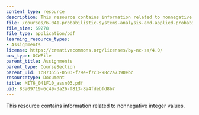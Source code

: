 ```yaml
---
content_type: resource
description: This resource contains information related to nonnegative integer values.
file: /courses/6-041-probabilistic-systems-analysis-and-applied-probability-fall-2010/83a097196c493a26f8138a4fdebfd8b7_MIT6_041F10_assn03.pdf
file_size: 69278
file_type: application/pdf
learning_resource_types:
- Assignments
license: https://creativecommons.org/licenses/by-nc-sa/4.0/
ocw_type: OCWFile
parent_title: Assignments
parent_type: CourseSection
parent_uid: 1c873555-0503-f79e-f7c3-98c2a7390ebc
resourcetype: Document
title: MIT6_041F10_assn03.pdf
uid: 83a09719-6c49-3a26-f813-8a4fdebfd8b7
---
```

This resource contains information related to nonnegative integer values.